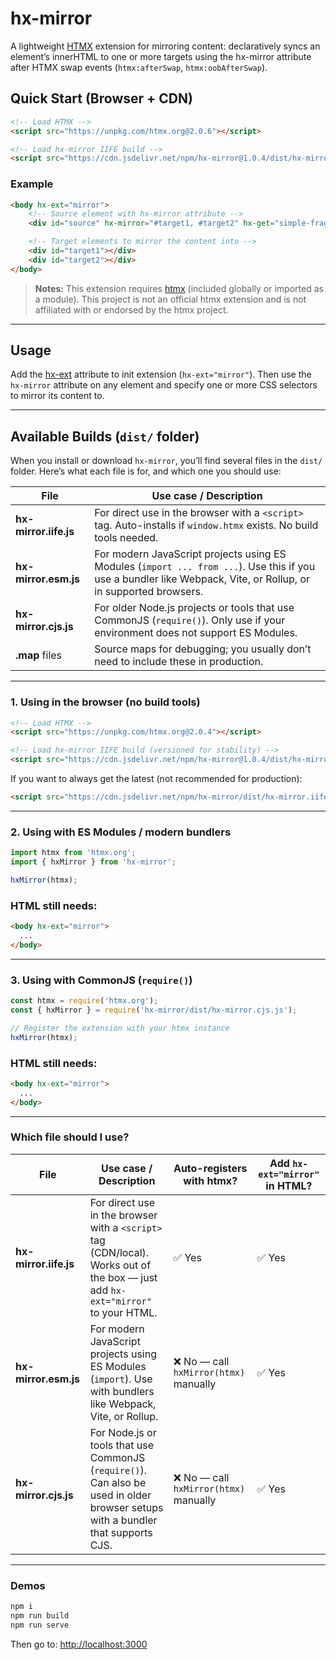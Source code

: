 # hx-mirror

A lightweight [HTMX](https://htmx.org) extension for mirroring content: declaratively syncs an element’s innerHTML to one or more targets using the hx-mirror attribute after HTMX swap events (`htmx:afterSwap`, `htmx:oobAfterSwap`).

## Quick Start (Browser + CDN)

```html
<!-- Load HTMX -->
<script src="https://unpkg.com/htmx.org@2.0.6"></script>

<!-- Load hx-mirror IIFE build -->
<script src="https://cdn.jsdelivr.net/npm/hx-mirror@1.0.4/dist/hx-mirror.iife.js"></script>
```

### Example

```html
<body hx-ext="mirror">
    <!-- Source element with hx-mirror attribute -->
    <div id="source" hx-mirror="#target1, #target2" hx-get="simple-fragment.html" hx-trigger="load"></div>

    <!-- Target elements to mirror the content into -->
    <div id="target1"></div>
    <div id="target2"></div>
</body>
```


> **Notes:**
> This extension requires [htmx](https://htmx.org) (included globally or imported as a module). This project is not an official htmx extension and is not affiliated with or endorsed by the htmx project.

---

## Usage

Add the [hx-ext](https://htmx.org/attributes/hx-ext/) attribute to init extension (`hx-ext="mirror"`). Then use the `hx-mirror` attribute on any element and specify one or more CSS selectors to mirror its content to.

---

## Available Builds (`dist/` folder)

When you install or download `hx-mirror`, you’ll find several files in the `dist/` folder.
Here’s what each file is for, and which one you should use:

| File                  | Use case / Description                                                                                                                                          |
| --------------------- | --------------------------------------------------------------------------------------------------------------------------------------------------------------- |
| **hx-mirror.iife.js** | For direct use in the browser with a `<script>` tag. Auto-installs if `window.htmx` exists. No build tools needed.                                              |
| **hx-mirror.esm.js**  | For modern JavaScript projects using ES Modules (`import ... from ...`). Use this if you use a bundler like Webpack, Vite, or Rollup, or in supported browsers. |
| **hx-mirror.cjs.js**  | For older Node.js projects or tools that use CommonJS (`require()`). Only use if your environment does not support ES Modules.                                  |
| **.map** files        | Source maps for debugging; you usually don’t need to include these in production.                                                                               |

---

### 1. Using in the browser (no build tools)

```html
<!-- Load HTMX -->
<script src="https://unpkg.com/htmx.org@2.0.4"></script>

<!-- Load hx-mirror IIFE build (versioned for stability) -->
<script src="https://cdn.jsdelivr.net/npm/hx-mirror@1.0.4/dist/hx-mirror.iife.js"></script>
```

If you want to always get the latest (not recommended for production):

```html
<script src="https://cdn.jsdelivr.net/npm/hx-mirror/dist/hx-mirror.iife.js"></script>
```

---

### 2. Using with ES Modules / modern bundlers

```js
import htmx from 'htmx.org';
import { hxMirror } from 'hx-mirror';

hxMirror(htmx);
```

### HTML still needs:

```html
<body hx-ext="mirror">
  ...
</body>
```
---

### 3. Using with CommonJS (`require()`)

```js
const htmx = require('htmx.org');
const { hxMirror } = require('hx-mirror/dist/hx-mirror.cjs.js');

// Register the extension with your htmx instance
hxMirror(htmx);
```
### HTML still needs:

```html
<body hx-ext="mirror">
  ...
</body>
```

---

### Which file should I use?

| File                  | Use case / Description                                                                                                           | Auto-registers with htmx?             | Add `hx-ext="mirror"` in HTML? |
| --------------------- | -------------------------------------------------------------------------------------------------------------------------------- | ------------------------------------- | ------------------------------ |
| **hx-mirror.iife.js** | For direct use in the browser with a `<script>` tag (CDN/local). Works out of the box — just add `hx-ext="mirror"` to your HTML. | ✅ Yes                                 | ✅ Yes                          |
| **hx-mirror.esm.js**  | For modern JavaScript projects using ES Modules (`import`). Use with bundlers like Webpack, Vite, or Rollup.                     | ❌ No — call `hxMirror(htmx)` manually | ✅ Yes                          |
| **hx-mirror.cjs.js**  | For Node.js or tools that use CommonJS (`require()`). Can also be used in older browser setups with a bundler that supports CJS. | ❌ No — call `hxMirror(htmx)` manually | ✅ Yes                          |


---

### Demos

```bash
npm i
npm run build
npm run serve
```

Then go to:
[http://localhost:3000](http://localhost:3000)